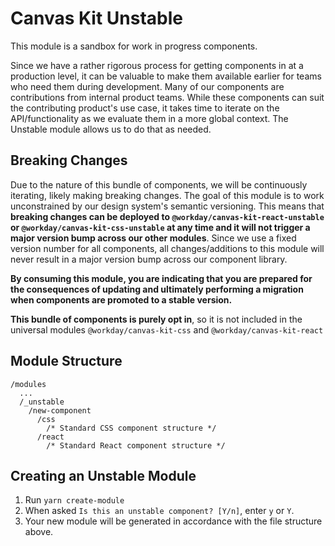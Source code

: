 # Canvas Kit Unstable

This module is a sandbox for work in progress components.

Since we have a rather rigorous process for getting components in at a production level, it can be
valuable to make them available earlier for teams who need them during development. Many of our
components are contributions from internal product teams. While these components can suit the
contributing product's use case, it takes time to iterate on the API/functionality as we evaluate
them in a more global context. The Unstable module allows us to do that as needed.

## Breaking Changes

Due to the nature of this bundle of components, we will be continuously iterating, likely making
breaking changes. The goal of this module is to work unconstrained by our design system's semantic
versioning. This means that **breaking changes can be deployed to
`@workday/canvas-kit-react-unstable` or `@workday/canvas-kit-css-unstable` at any time and it will
not trigger a major version bump across our other modules**. Since we use a fixed version number for
all components, all changes/additions to this module will never result in a major version bump across
our component library.

**By consuming this module, you are indicating that you are prepared for the consequences of
updating and ultimately performing a migration when components are promoted to a stable version.**

**This bundle of components is purely opt in**, so it is not included in the universal modules
`@workday/canvas-kit-css` and `@workday/canvas-kit-react`

## Module Structure

```
/modules
  ...
  /_unstable
    /new-component
      /css
        /* Standard CSS component structure */
      /react
        /* Standard React component structure */
```

## Creating an Unstable Module

1. Run `yarn create-module`
2. When asked `Is this an unstable component? [Y/n]`, enter `y` or `Y`.
3. Your new module will be generated in accordance with the file structure above.
